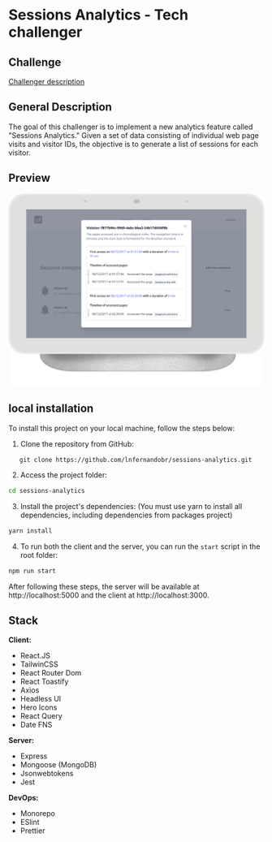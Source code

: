 # Sessions Analytics - Tech challenger

## Challenge

[Challenger description](docs/description.md)

## General Description

The goal of this challenger is to implement a new analytics feature called "Sessions Analytics." Given a set of data consisting of individual web page visits and visitor IDs, the objective is to generate a list of sessions for each visitor.

## Preview

![Image preview](images/preview.png)

## local installation

To install this project on your local machine, follow the steps below:

1. Clone the repository from GitHub:
```git
   git clone https://github.com/lnfernandobr/sessions-analytics.git
```
2. Access the project folder:
```bash
cd sessions-analytics
```
3. Install the project's dependencies: (You must use yarn to install all dependencies, including dependencies from packages project)
```bash
yarn install
```
4. To run both the client and the server, you can run the `start` script in the root folder:
```bash
npm run start
```

After following these steps, the server will be available at http://localhost:5000 and the client at http://localhost:3000.

## Stack

**Client:**

- React.JS
- TailwinCSS
- React Router Dom
- React Toastify
- Axios
- Headless UI
- Hero Icons
- React Query
- Date FNS

**Server:**

- Express
- Mongoose (MongoDB)
- Jsonwebtokens
- Jest

**DevOps:**

- Monorepo
- ESlint
- Prettier
